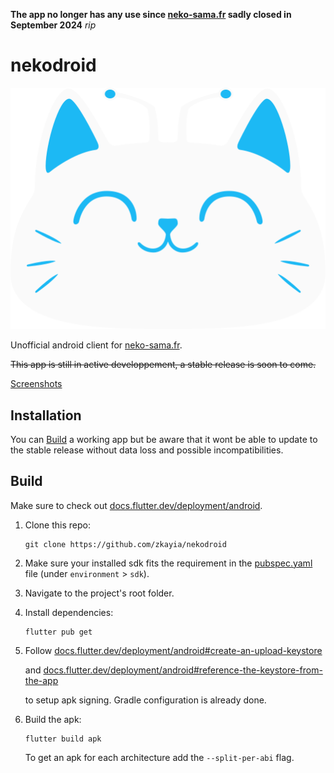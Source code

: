 __The app no longer has any use since [neko-sama.fr](https://neko-sama.fr) sadly closed in September 2024__ *rip*


# nekodroid

![Demo animation](assets/img/nekodroid_logo.svg "Demo animation")

Unofficial android client for [neko-sama.fr](https://neko-sama.fr).

~~This app is still in active developpement, a stable release is soon to come.~~

[Screenshots](screenshots/ "Screenshots")

## Installation

<!-- Download and install the [Latest APK](https://github.com/zkayia/nekodroid/releases/latest) or [Build](#Build) one. -->

You can [Build](#Build) a working app but be aware that it wont be able to update to the stable release without data loss and possible incompatibilities.

## Build

Make sure to check out [docs.flutter.dev/deployment/android](https://docs.flutter.dev/deployment/android).

1. Clone this repo:
   ```
   git clone https://github.com/zkayia/nekodroid
   ```

2. Make sure your installed sdk fits the requirement in the [pubspec.yaml](pubspec.yaml) file (under `environment` > `sdk`).

3. Navigate to the project's root folder.

4. Install dependencies:
   ```
   flutter pub get
   ```

5. Follow
    [docs.flutter.dev/deployment/android#create-an-upload-keystore](https://docs.flutter.dev/deployment/android#create-an-upload-keystore)

   and
	  [docs.flutter.dev/deployment/android#reference-the-keystore-from-the-app](https://docs.flutter.dev/deployment/android#reference-the-keystore-from-the-app)

	 to setup apk signing.
	 Gradle configuration is already done.

6. Build the apk:
   ```
   flutter build apk
   ```
   To get an apk for each architecture add the `--split-per-abi` flag.